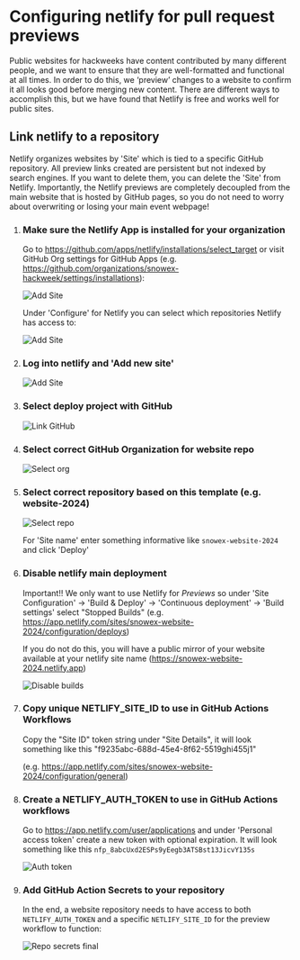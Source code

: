 # Configuring netlify for pull request previews

Public websites for hackweeks have content contributed by many different people, and we want to ensure that they are well-formatted and functional at all times. In order to do this, we ‘preview’ changes to a website to confirm it all looks good before merging new content. There are different ways to accomplish this, but we have found that Netlify is free and works well for public sites. 

## Link netlify to a repository

Netlify organizes websites by 'Site' which is tied to a specific GitHub repository. All preview links created are persistent but not indexed by search engines. If you want to delete them, you can delete the 'Site' from Netlify. Importantly, the Netlify previews are completely decoupled from the main website that is hosted by GitHub pages, so you do not need to worry about overwriting or losing your main event webpage!

1. ### Make sure the Netlify App is installed for your organization

   Go to https://github.com/apps/netlify/installations/select_target or visit GitHub Org settings for GitHub Apps (e.g. https://github.com/organizations/snowex-hackweek/settings/installations):

   ![Add Site](./images/netlify-install-github-app.png)

   Under 'Configure' for Netlify you can select which repositories Netlify has access to: 

   ![Add Site](./images/netlify-repo-access.png)

1. ### Log into netlify and 'Add new site'

   ![Add Site](./images/netlify-addsite.png)

1. ### Select deploy project with GitHub

   ![Link GitHub](./images/netlify-link-github.png)

1. ### Select correct GitHub Organization for website repo

   ![Select org](./images/netlify-select-org.png)

1. ### Select correct repository based on this template (e.g. website-2024)

   ![Select repo](./images/netlify-select-repo.png)

   For 'Site name' enter something informative like `snowex-website-2024` and click 'Deploy'

1. ### Disable netlify main deployment

   Important!! We only want to use Netlify for *Previews* so under 'Site Configuration' -> 'Build & Deploy' -> 'Continuous deployment' -> 'Build settings' select "Stopped Builds"
   (e.g. https://app.netlify.com/sites/snowex-website-2024/configuration/deploys)

   If you do not do this, you will have a public mirror of your website available at your netlify site name (https://snowex-website-2024.netlify.app)

   ![Disable builds](./images/netlify-stop-builds.png)

1. ### Copy unique NETLIFY_SITE_ID to use in GitHub Actions Workflows

   Copy the "Site ID" token string under "Site Details", it will look something like this "f9235abc-688d-45e4-8f62-5519ghi455j1"

   (e.g. https://app.netlify.com/sites/snowex-website-2024/configuration/general)

1. ### Create a NETLIFY_AUTH_TOKEN to use in GitHub Actions workflows

   Go to https://app.netlify.com/user/applications and under 'Personal access token' create a new token with optional expiration. It will look something like this `nfp_8abcUxd2ESPs9yEegb3ATSBst13JicvY135s`

   ![Auth token](./images/netlify-auth-token.png)


1. ### Add GitHub Action Secrets to your repository

   In the end, a website repository needs to have access to both `NETLIFY_AUTH_TOKEN` and a specific `NETLIFY_SITE_ID` for the preview workflow to function:

   ![Repo secrets final](./images/github-repo-secrets2.png)